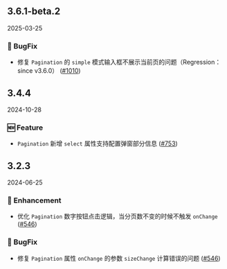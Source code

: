 ## 3.6.1-beta.2
2025-03-25

### 🐞 BugFix
- 修复 `Pagination` 的 `simple` 模式输入框不展示当前页的问题（Regression： since v3.6.0） ([#1010](https://github.com/sheinsight/shineout-next/pull/1010))

## 3.4.4
2024-10-28

### 🆕 Feature
- `Pagination` 新增 `select` 属性支持配置弹窗部分信息 ([#753](https://github.com/sheinsight/shineout-next/pull/753))


## 3.2.3
2024-06-25

### 💎 Enhancement

- 优化 `Pagination` 数字按钮点击逻辑，当分页数不变的时候不触发 `onChange` ([#546](https://github.com/sheinsight/shineout-next/pull/546))

### 🐞 BugFix

- 修复 `Pagination` 属性 `onChange` 的参数 `sizeChange` 计算错误的问题  ([#546](https://github.com/sheinsight/shineout-next/pull/546))







